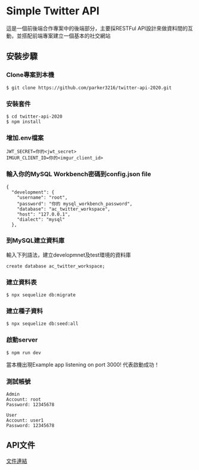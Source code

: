 # Simple Twitter API
這是一個前後端合作專案中的後端部分，主要採RESTFul API設計來做資料間的互動，並搭配前端專案建立一個基本的社交網站

## 安裝步驟

### Clone專案到本機

```
$ git clone https://github.com/parker3216/twitter-api-2020.git
```
### 安裝套件

```
$ cd twitter-api-2020
$ npm install
```
### 增加.env檔案

```
JWT_SECRET=你的<jwt_secret>
IMGUR_CLIENT_ID=你的<imgur_client_id>
```
### 輸入你的MySQL Workbench密碼到config.json file

```
{
  "development": {
    "username": "root",
    "password": "你的 mysql_workbench_password",
    "database": "ac_twitter_workspace",
    "host": "127.0.0.1",
    "dialect": "mysql"
  },
```

### 到MySQL建立資料庫

輸入下列語法，建立developmnet及test環境的資料庫

```
create database ac_twitter_workspace;
```
### 建立資料表

```
$ npx sequelize db:migrate
```
### 建立種子資料

```
$ npx sequelize db:seed:all
```
### 啟動server

```
$ npm run dev
```
當本機出現Example app listening on port 3000! 代表啟動成功！

### 測試帳號

```
Admin
Account: root
Password: 12345678

User
Account: user1
Password: 12345678
```
## API文件
[文件連結](https://docs.google.com/document/d/1uj7txqbYDzgLnbGzjxk0KF0K8Z9QCxctKmKQBmbr6rw/)

